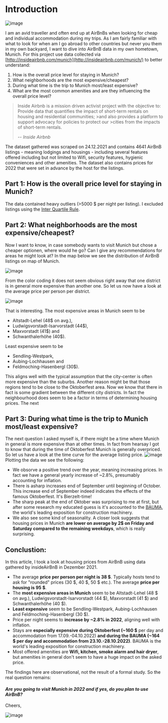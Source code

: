 # Introduction

![image](https://user-images.githubusercontent.com/8439378/155898926-44037c38-630d-4cfb-89f4-5ebc7fd79d8a.png)

I am an avid traveller and often end up at AirBnBs when looking for cheap and individual accommodation during my trips. As I am fairly familiar with what to look for when am I go abroad to other countries but never you them in my own backyard, I want to dive into AirBnB data in my own hometown, Munich. For this project use data collected via [http://insideairbnb.com/munich](http://insideairbnb.com/munich/) to better understand:

  1. How is the overall price level for staying in Munich?
  2. What neighborhoods are the most expensive/cheapest?
  3. During what time is the trip to Munich most/least expensive?
  4. What are the most common amenities and are they influencing the overall price level?

>Inside Airbnb is a mission driven activist project with the objective to: Provide data that quantifies the impact of short-term rentals on housing and residential communities; >and also provides a platform to support advocacy for policies to protect our >cities from the impacts of short-term rentals.
>
> -- <cite>Inside Airbnb</cite>

The dataset gathered was scraped on 24.12.2021 and contains 4641 AirBnB listings - meaning lodgings and housings - including several features offered including but not limited to Wifi, security features, hygienic conveniences and other amenities. The dataset also contains prices for 2022 that were set in advance by the host for the listings.

## Part 1: How is the overall price level for staying in Munich?

The data contained heavy outliers (>5000 $ per night per listing). I excluded listings using the [Inter Quartile Rule](https://en.wikipedia.org/wiki/Interquartile_range).

## Part 2: What neighborhoods are the most expensive/cheapest?

Now I want to know, in case somebody wants to visit Munich but chose a cheaper optionen, where would he go? Can I give any recommendations for areas he might look at?
In the map below we see the distribution of AirBnB listings on map of Munich.

![image](https://user-images.githubusercontent.com/8439378/156256021-5f4dd0cd-5296-49d3-be4d-881f86da04c5.png)

From the color coding it does not seem obvious right away that one district is in general more expensive than another one. So let us now have a look at the average price per person per district.

![image](https://user-images.githubusercontent.com/8439378/156255520-5331b2af-2879-4731-8bed-defc4425ac89.png)

That is interesting. The most expensive areas in Munich seem to be

- Altstadt-Lehel (48$ on avg.),
- Ludwigsvorstadt-Isarvorstadt (44$),
- Maxvorstadt (41$) and
- Schwanthalerhöhe (40$).

Least expensive seem to be

- Sendling-Westpark,
- Aubing-Lochhausen and
- Feldmoching-Hasenbergl (30$).

This aligns well with the typical assumption that the city-center is often more expensive than the suburbs. Another reason might be that those regions tend to be close to the Oktoberfest area.
Now we know that there in fact is some gradient between the different city districts. In fact the neighbourhood does seem to be a factor in terms of determining housing prices. The next

## Part 3: During what time is the trip to Munich most/least expensive?
The next question I asked myself is, if there might be a time where Munich in general is more expensive than at other times. In fact from hearsay I got to know that during the time of Oktoberfest Munich is generally overpriced. So let us have a look at the time curve for the average listing price.
![image](https://user-images.githubusercontent.com/8439378/156264291-baca2c16-7fdf-4278-8417-7b7b1b9edd91.png)
Plotting the data we see the following:

- We obsorve a positive trend over the year, meaning increasing prices. In fact we have a general yearly increase of ~2.8%, presumably accounting for inflation.
- There is asharp increases end of September until beginning of October. This increase end of September indeed indicates the effects of the famous Oktoberfest. It's Bierzelt-time!
- The sharp peak at the end of Oktober was surprising to me at first, but after some research my educated guess is it's accounted to the [BAUMA](https://bauma.de/en/), the world's leading exposition for construction machinery.
- We also see some kind of seasonality. A closer look suggests that housing prices in Munich **are lower on average by 2$ on Friday and Saturday compared to the remaining weekdays**, which is really surprising.


## Conclustion:

In this article, I took a look at housing prices from AirBnB using data gathered by insideAirBnB in Dezember 2021.

- The average **price per person per night is 38 \$**. Typically hosts tend to ask for "rounded" prices (30 \$, 40 \$, 50 \$ etc.). The average **price per housing is 95 \$**.
- The **most expensive areas in Munich** seem to be Altstadt-Lehel (48 \$ on avg.), Ludwigsvorstadt-Isarvorstadt (44 \$), Maxvorstadt (41 \$) and Schwanthalerhöhe (40 \$).
- **Least expensive** seem to be Sendling-Westpark, Aubing-Lochhausen and Feldmoching-Hasenbergl (30 \$).
- Price per night seems to **increase by ~2.8% in 2022**, aligning well with inflation.
- Stays are **especially expensive during Oktoberfest (~160 \$** per day and accommodation from 17.09.-04.10.2022) **and during the BAUMA (~164 \$ per day and accommodation from 23.10.-28.10.2022)**. BAUMA is the world's leading exposition for construction machinery.
- Most offered amenities are **Wifi, kitchen, smoke alarm and hair dryer**, but amenities in general don't seem to have a huge impact on the asked price.

The findings here are observational, not the result of a formal study. So the real question remains:

#### *Are you going to visit Munich in 2022 and if yes, do you plan to use AirBnB?*

Cheers,

![image](https://user-images.githubusercontent.com/8439378/156263912-e4a7a342-3409-47cd-ac5b-5552f22849fa.png)
